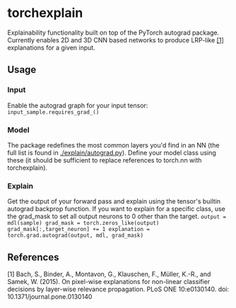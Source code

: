 # torchexplain
Explainability functionality built on top of the PyTorch autograd package. Currently enables 2D and 3D CNN based networks to produce LRP-like [[1]](#1) explanations for a given input.

## Usage
### Input
Enable the autograd graph for your input tensor:
`input_sample.requires_grad_()`
### Model
The package redefines the most common layers you'd find in an NN (the full list is found in [./explain/autograd.py](autograd.py)). Define your model class using these (it should be sufficient to replace references to torch.nn with torchexplain).
### Explain
Get the output of your forward pass and explain using the tensor's builtin autograd backprop function. If you want to explain for a specific class, use the grad_mask to set all output neurons to 0 other than the target.
``
output = mdl(sample)
grad_mask = torch.zeros_like(output)
grad_mask[:,target_neuron] += 1
explanation = torch.grad.autograd(output, mdl, grad_mask)
``
## References
<a id="1">[1]</a> 
Bach, S., Binder, A., Montavon, G., Klauschen, F., Müller, K.-R., and Samek, W. (2015).
On pixel-wise explanations for non-linear classifier decisions by layer-wise relevance propagation.
PLoS ONE 10:e0130140. doi: 10.1371/journal.pone.0130140
